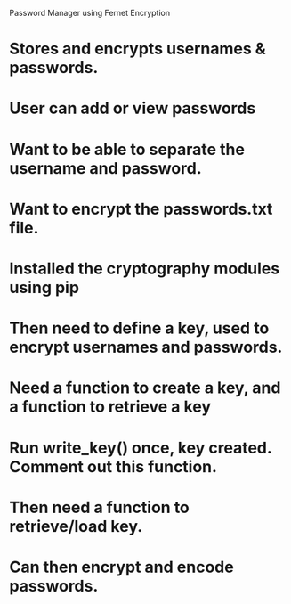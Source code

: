 Password Manager using Fernet Encryption

# Stores and encrypts usernames & passwords.
# User can add or view passwords
# Want to be able to separate the username and password.
# Want to encrypt the passwords.txt file.
# Installed the cryptography modules using pip
# Then need to define a key, used to encrypt usernames and passwords.
# Need a function to create a key, and a function to retrieve a key
# Run write_key() once, key created. Comment out this function.
# Then need a function to retrieve/load key.
# Can then encrypt and encode passwords.
